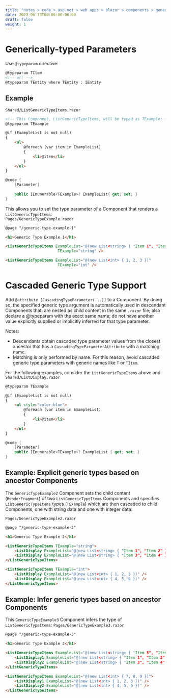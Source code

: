 ```yaml
---
title: "notes > code > asp.net > web apps > blazor > components > generic types"
date: 2023-06-13T00:00:00-06:00
draft: false
weight: 1
---
```


# Generically-typed Parameters
Use `@typeparam` directive:
```html
@typeparam TItem
<!-- or: -->
@typeparam TEntity where TEntity : IEntity
```

## Example
`Shared/ListGenericTypeItems.razor`
```html
<!-- This Component, ListGenericTypeItems, will be typed as TExample: -->
@typeparam TExample

@if (ExampleList is not null)
{
    <ul>
        @foreach (var item in ExampleList)
        {
            <li>@item</li>
        }
    </ul>
}
```
```cs
@code {
    [Parameter]
   
    public IEnumerable<TExample>? ExampleList{ get; set; }
}
```

This allows you to set the type parameter of a Component that renders a `ListGenericTypeItems`:  
`Pages/GenericTypeExample.razor`
```html
@page "/generic-type-example-1"

<h1>Generic Type Example 1</h1>

<ListGenericTypeItems ExampleList="@(new List<string> { "Item 1", "Item 2" })" 
                       TExample="string" />

<ListGenericTypeItems ExampleList="@(new List<int> { 1, 2, 3 })" 
                       TExample="int" />
```

# Cascaded Generic Type Support
Add `@attribute [CascadingTypeParameter(...)]` to a Component.  By doing so, the specified generic type argument is automatically used in descendant Components that: are nested as child content in the same `.razor` file; also declare a @typeparam with the exact same name; do not have another value explicitly supplied or implicitly inferred for that type parameter.

Notes:
- Descendants obtain cascaded type parameter values from the closest ancestor that has a `CascadingTypeParameterAttribute` with a matching name.
- Matching is only performed by name. For this reason, <o>avoid cascaded generic type parameters with generic names like `T` or `TItem`.

For the following examples, consider the `ListGenericTypeItems` above and:
`Shared/ListDisplay.razor`
```html
@typeparam TExample

@if (ExampleList is not null)
{
    <ul style="color:blue">
        @foreach (var item in ExampleList)
        {
            <li>@item</li>
        }
    </ul>
}
```
```cs
@code {
    [Parameter]
    public IEnumerable<TExample>? ExampleList { get; set; }
}
```

## Example: Explicit generic types based on ancestor Components
The `GenericTypeExample2` Component sets the child content (`RenderFragment`) of two `ListGenericTypeItems` Components and specifies `ListGenericTypeItems` types (`TExample`) which are then cascaded to child Components, one with string data and one with integer data:

`Pages/GenericTypeExample2.razor`
```html
@page "/generic-type-example-2"

<h1>Generic Type Example 2</h1>

<ListGenericTypeItems TExample="string">
    <ListDisplay ExampleList="@(new List<string> { "Item 1", "Item 2" })" />
    <ListDisplay ExampleList="@(new List<string> { "Item 3", "Item 4" })" />
</ListGenericTypeItems>

<ListGenericTypeItems TExample="int">
    <ListDisplay ExampleList="@(new List<int> { 1, 2, 3 })" />
    <ListDisplay ExampleList="@(new List<int> { 4, 5, 6 })" />
</ListGenericTypeItems>
```

## Example: Infer generic types based on ancestor Components
This `GenericTypeExample3` Component infers the type of `ListGenericTypeItems`:
`Pages/GenericTypeExample3.razor`
```html
@page "/generic-type-example-3"

<h1>Generic Type Example 3</h1>

<ListGenericTypeItems ExampleList="@(new List<string> { "Item 5", "Item 6" })">
    <ListDisplay1 ExampleList="@(new List<string> { "Item 1", "Item 2" })" />
    <ListDisplay2 ExampleList="@(new List<string> { "Item 3", "Item 4" })" />
</ListGenericTypeItems>

<ListGenericTypeItems ExampleList="@(new List<int> { 7, 8, 9 })">
    <ListDisplay1 ExampleList="@(new List<int> { 1, 2, 3 })" />
    <ListDisplay2 ExampleList="@(new List<int> { 4, 5, 6 })" />
</ListGenericTypeItems>
```
